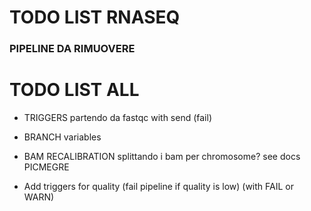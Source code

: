 # TODO LIST RNASEQ

### PIPELINE DA RIMUOVERE




# TODO LIST ALL

- TRIGGERS partendo da fastqc with send (fail)
- BRANCH variables
- BAM RECALIBRATION splittando i bam per chromosome? see docs PICMEGRE

- Add triggers for quality (fail pipeline if quality is low) (with FAIL or WARN)

